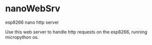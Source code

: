 # nanoWebSrv
esp8266 nano http server

Use this web server to handle http requests on the esp8266, running micropython os.
